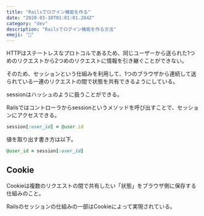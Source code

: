 ```yaml
---
title: "Railsでログイン機能を作る"
date: "2020-03-10T01:01:01.284Z"
category: "dev"
description: "Railsでログイン機能を作る方法"
emoji: "🐀"
---
```



HTTPはステートレスなプロトコルであるため、同じユーザーから送られた1つめのリクエストから2つめのリクエストに情報を引き継ぐことができない。

そのため、セッションという仕組みを利用して、1つのブラウザから連続して送られている一連のリクエストの間で状態を共有できるようにしている。


sessionはハッシュのように扱うことができる。

Railsではコントローラからsessionというメソッドを呼び出すことで、セッションにアクセスできる。

```ruby
session[:user_id] = @user.id
```


値を取り出す書き方は以下。

```ruby
@user_id = session[:user_id]
```


## Cookie

Cookieは複数のリクエストの間で共有したい「状態」をブラウザ側に保存する仕組みのこと。

Railsのセッションの仕組みの一部はCookieによって実現されている。
